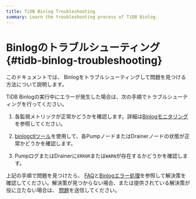 ```yaml
---
title: TiDB Binlog Troubleshooting
summary: Learn the troubleshooting process of TiDB Binlog.
---
```


# Binlogのトラブルシューティング {#tidb-binlog-troubleshooting}

このドキュメントでは、 Binlogをトラブルシューティングして問題を見つける方法について説明します。

TiDB Binlogの実行中にエラーが発生した場合は、次の手順でトラブルシューティングを行ってください。

1.  各監視メトリックが正常かどうかを確認します。詳細は[Binlogモニタリング](/tidb-binlog/monitor-tidb-binlog-cluster.md)を参照してください。

2.  [binlogctlツール](/tidb-binlog/binlog-control.md)を使用して、各PumpノードまたはDrainerノードの状態が正常かどうかを確認します。

3.  PumpログまたはDrainerに`ERROR`または`WARN`が存在するかどうかを確認します。

上記の手順で問題を見つけたら、 [FAQ](/tidb-binlog/tidb-binlog-faq.md)と[Binlogエラー処理](/tidb-binlog/handle-tidb-binlog-errors.md)を参照して解決策を確認してください。解決策が見つからない場合、または提供されている解決策が役に立たない場合は、 [問題](https://github.com/pingcap/tidb-binlog/issues)を送信してください。
